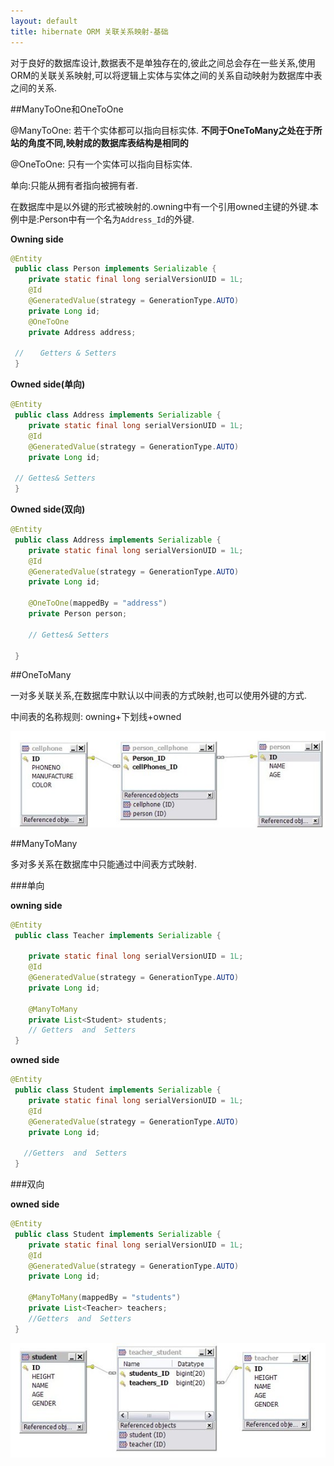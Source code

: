 ```yaml
---
layout: default
title: hibernate ORM 关联关系映射-基础
---
```


对于良好的数据库设计,数据表不是单独存在的,彼此之间总会存在一些关系,使用ORM的关联关系映射,可以将逻辑上实体与实体之间的关系自动映射为数据库中表之间的关系.

##ManyToOne和OneToOne

@ManyToOne: 若干个实体都可以指向目标实体. **不同于OneToMany之处在于所站的角度不同,映射成的数据库表结构是相同的**

@OneToOne: 只有一个实体可以指向目标实体.

单向:只能从拥有者指向被拥有者.

在数据库中是以外键的形式被映射的.owning中有一个引用owned主键的外键.本例中是:Person中有一个名为`Address_Id`的外键.

**Owning side**
```java
@Entity 
 public class Person implements Serializable { 
    private static final long serialVersionUID = 1L; 
    @Id 
    @GeneratedValue(strategy = GenerationType.AUTO) 
    private Long id; 
    @OneToOne 
    private Address address; 

 // 　 Getters & Setters 
 }
```

**Owned side(单向)**

```java
@Entity 
 public class Address implements Serializable { 
    private static final long serialVersionUID = 1L; 
    @Id 
    @GeneratedValue(strategy = GenerationType.AUTO) 
    private Long id; 

 // Gettes& Setters 
 }
```

**Owned side(双向)**

```java
@Entity 
 public class Address implements Serializable { 
    private static final long serialVersionUID = 1L; 
    @Id 
    @GeneratedValue(strategy = GenerationType.AUTO) 
    private Long id; 
   
    @OneToOne(mappedBy = "address") 
    private Person person; 
 
    // Gettes& Setters 

 }
```
##OneToMany

一对多关联关系,在数据库中默认以中间表的方式映射,也可以使用外键的方式.

中间表的名称规则: owning+下划线+owned

![](/images/o2m.jpg)

##ManyToMany

多对多关系在数据库中只能通过中间表方式映射.

###单向

**owning side**

```java
@Entity 
 public class Teacher implements Serializable { 
   
    private static final long serialVersionUID = 1L; 
    @Id 
    @GeneratedValue(strategy = GenerationType.AUTO) 
    private Long id; 
    
    @ManyToMany 
    private List<Student> students; 
    // Getters  and  Setters 
 }
```

**owned side**

```java
@Entity 
 public class Student implements Serializable { 
    private static final long serialVersionUID = 1L; 
    @Id 
    @GeneratedValue(strategy = GenerationType.AUTO) 
    private Long id; 
    
   //Getters  and  Setters 
 }
```

###双向

**owned side**

```java
@Entity 
 public class Student implements Serializable { 
    private static final long serialVersionUID = 1L; 
    @Id 
    @GeneratedValue(strategy = GenerationType.AUTO) 
    private Long id; 
   
    @ManyToMany(mappedBy = "students") 
    private List<Teacher> teachers; 
    //Getters  and  Setters 
 }
```

![](/images/m2m.jpg)

